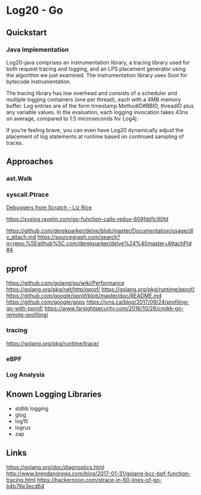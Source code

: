 # Log20 - Go

## Quickstart

### Java Implementation

Log20-java comprises an instrumentation library, a tracing library used for both request tracing and logging, and an LPS placement generator using the algorithm we just examined. The instrumentation library uses Soot for bytecode instrumentation.

The tracing library has low overhead and consists of a scheduler and multiple logging containers (one per thread), each with a 4MB memory buffer. Log entries are of the form timestamp MethodID#BBID, threadID plus any variable values. In the evaluation, each logging invocation takes 43ns on average, compared to 1.5 microseconds for Log4j.

If you’re feeling brave, you can even have Log20 dynamically adjust the placement of log statements at runtime based on continued sampling of traces.

## Approaches

### ast.Walk

### syscall.Ptrace

[Debuggers from Scratch - Liz Rice](https://www.youtube.com/watch?v=TBrv17QyUE0)

https://syslog.ravelin.com/go-function-calls-redux-609fdd1c90fd

https://github.com/derekparker/delve/blob/master/Documentation/usage/dlv_attach.md
https://sourcegraph.com/search?q=repo:%5Egithub%5C.com/derekparker/delve%24%40master+AttachPid#4

## pprof

https://github.com/golang/go/wiki/Performance
https://golang.org/pkg/net/http/pprof/
https://golang.org/pkg/runtime/pprof/
https://github.com/google/pprof/blob/master/doc/README.md
https://github.com/google/gops
https://jvns.ca/blog/2017/09/24/profiling-go-with-pprof/
https://www.farsightsecurity.com/2016/10/28/cmikk-go-remote-profiling/

### tracing

https://golang.org/pkg/runtime/trace/

### eBPF

### Log Analysis

## Known Logging Libraries

- stdlib logging
- glog
- log15
- logrus
- zap

## Links

https://golang.org/doc/diagnostics.html
http://www.brendangregg.com/blog/2017-01-31/golang-bcc-bpf-function-tracing.html
https://hackernoon.com/strace-in-60-lines-of-go-b4b76e3ecd64
